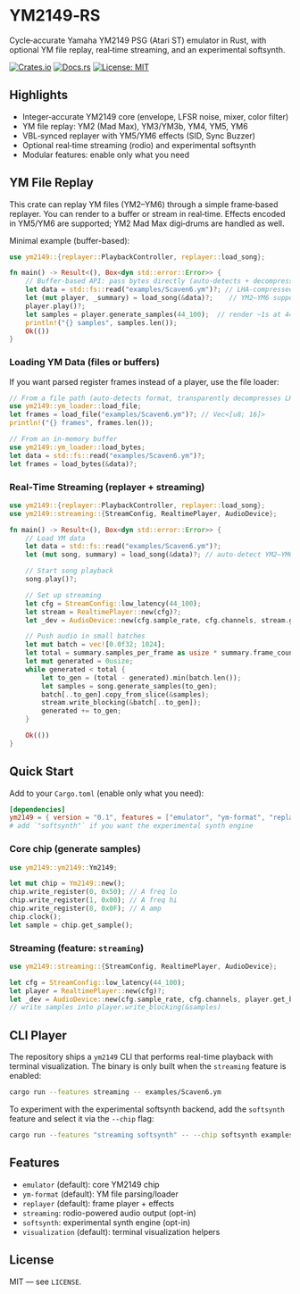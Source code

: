 # YM2149‑RS

Cycle‑accurate Yamaha YM2149 PSG (Atari ST) emulator in Rust, with optional YM file replay, real‑time streaming, and an experimental softsynth.

[![Crates.io](https://img.shields.io/crates/v/ym2149.svg)](https://crates.io/crates/ym2149)
[![Docs.rs](https://docs.rs/ym2149/badge.svg)](https://docs.rs/ym2149)
[![License: MIT](https://img.shields.io/badge/license-MIT-blue.svg)](LICENSE)

## Highlights

- Integer‑accurate YM2149 core (envelope, LFSR noise, mixer, color filter)
- YM file replay: YM2 (Mad Max), YM3/YM3b, YM4, YM5, YM6
- VBL‑synced replayer with YM5/YM6 effects (SID, Sync Buzzer)
- Optional real‑time streaming (rodio) and experimental softsynth
- Modular features: enable only what you need

## YM File Replay

This crate can replay YM files (YM2–YM6) through a simple frame‑based replayer.
You can render to a buffer or stream in real‑time. Effects encoded in YM5/YM6 are supported; YM2 Mad Max digi‑drums are handled as well.

Minimal example (buffer-based):

```rust
use ym2149::{replayer::PlaybackController, replayer::load_song};

fn main() -> Result<(), Box<dyn std::error::Error>> {
    // Buffer-based API: pass bytes directly (auto-detects + decompresses)
    let data = std::fs::read("examples/Scaven6.ym")?; // LHA-compressed OK
    let (mut player, _summary) = load_song(&data)?;    // YM2–YM6 supported
    player.play()?;
    let samples = player.generate_samples(44_100);  // render ~1s at 44.1kHz
    println!("{} samples", samples.len());
    Ok(())
}
```

### Loading YM Data (files or buffers)

If you want parsed register frames instead of a player, use the file loader:

```rust
// From a file path (auto-detects format, transparently decompresses LHA)
use ym2149::ym_loader::load_file;
let frames = load_file("examples/Scaven6.ym")?; // Vec<[u8; 16]>
println!("{} frames", frames.len());

// From an in-memory buffer
use ym2149::ym_loader::load_bytes;
let data = std::fs::read("examples/Scaven6.ym")?;
let frames = load_bytes(&data)?;
```

### Real‑Time Streaming (replayer + streaming)

```rust
use ym2149::{replayer::PlaybackController, replayer::load_song};
use ym2149::streaming::{StreamConfig, RealtimePlayer, AudioDevice};

fn main() -> Result<(), Box<dyn std::error::Error>> {
    // Load YM data
    let data = std::fs::read("examples/Scaven6.ym")?;
    let (mut song, summary) = load_song(&data)?; // auto-detect YM2–YM6

    // Start song playback
    song.play()?;

    // Set up streaming
    let cfg = StreamConfig::low_latency(44_100);
    let stream = RealtimePlayer::new(cfg)?;
    let _dev = AudioDevice::new(cfg.sample_rate, cfg.channels, stream.get_buffer())?;

    // Push audio in small batches
    let mut batch = vec![0.0f32; 1024];
    let total = summary.samples_per_frame as usize * summary.frame_count as usize;
    let mut generated = 0usize;
    while generated < total {
        let to_gen = (total - generated).min(batch.len());
        let samples = song.generate_samples(to_gen);
        batch[..to_gen].copy_from_slice(&samples);
        stream.write_blocking(&batch[..to_gen]);
        generated += to_gen;
    }

    Ok(())
}
```

## Quick Start

Add to your `Cargo.toml` (enable only what you need):

```toml
[dependencies]
ym2149 = { version = "0.1", features = ["emulator", "ym-format", "replayer", "streaming"] }
# add `"softsynth"` if you want the experimental synth engine
```

### Core chip (generate samples)

```rust
use ym2149::ym2149::Ym2149;

let mut chip = Ym2149::new();
chip.write_register(0, 0x50); // A freq lo
chip.write_register(1, 0x00); // A freq hi
chip.write_register(8, 0x0F); // A amp
chip.clock();
let sample = chip.get_sample();
```

### Streaming (feature: `streaming`)

```rust
use ym2149::streaming::{StreamConfig, RealtimePlayer, AudioDevice};

let cfg = StreamConfig::low_latency(44_100);
let player = RealtimePlayer::new(cfg)?;
let _dev = AudioDevice::new(cfg.sample_rate, cfg.channels, player.get_buffer())?;
// write samples into player.write_blocking(&samples)
```

## CLI Player

The repository ships a `ym2149` CLI that performs real-time playback with terminal visualization. The binary is only built when the `streaming` feature is enabled:

```bash
cargo run --features streaming -- examples/Scaven6.ym
```

To experiment with the experimental softsynth backend, add the `softsynth` feature and select it via the `--chip` flag:

```bash
cargo run --features "streaming softsynth" -- --chip softsynth examples/Ashtray.ym
```

## Features

- `emulator` (default): core YM2149 chip
- `ym-format` (default): YM file parsing/loader
- `replayer` (default): frame player + effects
- `streaming`: rodio-powered audio output (opt-in)
- `softsynth`: experimental synth engine (opt-in)
- `visualization` (default): terminal visualization helpers

## License

MIT — see `LICENSE`.

